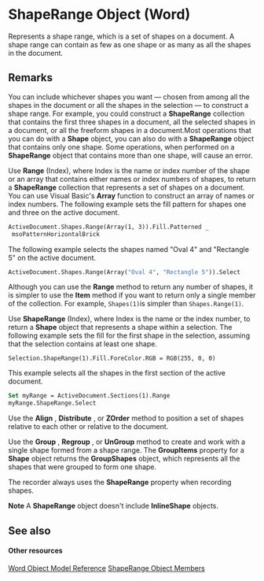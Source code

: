 
# ShapeRange Object (Word)

Represents a shape range, which is a set of shapes on a document. A shape range can contain as few as one shape or as many as all the shapes in the document. 


## Remarks

You can include whichever shapes you want — chosen from among all the shapes in the document or all the shapes in the selection — to construct a shape range. For example, you could construct a  **ShapeRange** collection that contains the first three shapes in a document, all the selected shapes in a document, or all the freeform shapes in a document.Most operations that you can do with a **Shape** object, you can also do with a **ShapeRange** object that contains only one shape. Some operations, when performed on a **ShapeRange** object that contains more than one shape, will cause an error.

Use  **Range** (Index), where Index is the name or index number of the shape or an array that contains either names or index numbers of shapes, to return a **ShapeRange** collection that represents a set of shapes on a document. You can use Visual Basic's **Array** function to construct an array of names or index numbers. The following example sets the fill pattern for shapes one and three on the active document.




```vb
ActiveDocument.Shapes.Range(Array(1, 3)).Fill.Patterned _ 
 msoPatternHorizontalBrick
```

The following example selects the shapes named "Oval 4" and "Rectangle 5" on the active document.




```vb
ActiveDocument.Shapes.Range(Array("Oval 4", "Rectangle 5")).Select
```

Although you can use the  **Range** method to return any number of shapes, it is simpler to use the **Item** method if you want to return only a single member of the collection. For example, `Shapes(1)`is simpler than `Shapes.Range(1)`.

Use  **ShapeRange** (Index), where Index is the name or the index number, to return a **Shape** object that represents a shape within a selection. The following example sets the fill for the first shape in the selection, assuming that the selection contains at least one shape.




```
Selection.ShapeRange(1).Fill.ForeColor.RGB = RGB(255, 0, 0)
```

This example selects all the shapes in the first section of the active document.




```vb
Set myRange = ActiveDocument.Sections(1).Range 
myRange.ShapeRange.Select
```

Use the  **Align** , **Distribute** , or **ZOrder** method to position a set of shapes relative to each other or relative to the document.

Use the  **Group** , **Regroup** , or **UnGroup** method to create and work with a single shape formed from a shape range. The **GroupItems** property for a **Shape** object returns the **GroupShapes** object, which represents all the shapes that were grouped to form one shape.

The recorder always uses the  **ShapeRange** property when recording shapes.


 **Note**  A  **ShapeRange** object doesn't include **InlineShape** objects.


## See also


#### Other resources


[Word Object Model Reference](http://msdn.microsoft.com/library/be452561-b436-bb9b-6f94-3faa9a74a6fd%28Office.15%29.aspx)
[ShapeRange Object Members](eb882d13-d724-26e9-7e6d-2af55e42bba1.md)

